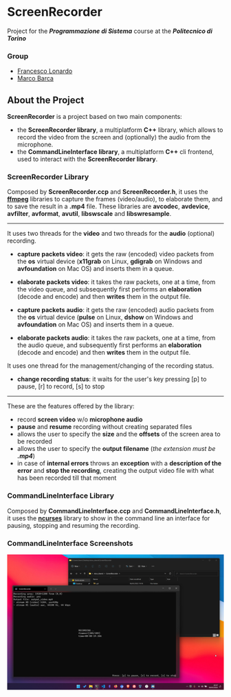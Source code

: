 # ScreenRecorder

Project for the ***Programmazione di Sistema*** course at the ***Politecnico di Torino***

### Group

- [Francesco Lonardo](https://github.com/francescolonardo)
- [Marco Barca](https://github.com/marcobarca)

## About the Project

**ScreenRecorder** is a project based on two main components:

- the **ScreenRecorder library**, a multiplatform **C++** library, which allows to record the video from the screen and (optionally) the audio from the microphone.
- the **CommandLineInterface library**, a multiplatform **C++** cli frontend, used to interact with the **ScreenRecorder library**.

### ScreenRecorder Library

Composed by **ScreenRecorder.ccp** and **ScreenRecorder.h**, it uses the [**ffmpeg**](https://ffmpeg.org/) libraries to capture the frames (video/audio), to elaborate them, and to save the result in a **.mp4** file.
These libraries are **avcodec**, **avdevice**, **avfilter**, **avformat**, **avutil**, **libswscale** and **libswresample**.

---

It uses two threads for the **video** and two threads for the **audio** (optional) recording.

- **capture packets video**: it gets the raw (encoded) video packets from the **os** virtual device (**x11grab** on Linux, **gdigrab** on Windows and **avfoundation** on Mac OS) and inserts them in a queue.
- **elaborate packets video**: it takes the raw packets, one at a time, from the video queue, and subsequently first performs an **elaboration** (decode and encode) and then **writes** them in the output file.

- **capture packets audio**: it gets the raw (encoded) audio packets from the **os** virtual device (**pulse** on Linux, **dshow** on Windows and **avfoundation** on Mac OS) and inserts them in a queue.
- **elaborate packets audio**: it takes the raw packets, one at a time, from the audio queue, and subsequently first performs an **elaboration** (decode and encode) and then **writes** them in the output file.

It uses one thread for the management/changing of the recording status.

- **change recording status**: it waits for the user's key pressing
  [p] to pause, [r] to record, [s] to stop

---

These are the features offered by the library:

- record **screen video** w/o **microphone audio**
- **pause** and **resume** recording without creating separated files
- allows the user to specify the **size** and the **offsets** of the screen area to be recorded
- allows the user to specify the **output filename** (*the extension must be **.mp4***)
- in case of **internal errors** throws an **exception** with a **description of the error** and **stop the recording**, creating the output video file with what has been recorded till that moment

### CommandLineInterface Library

Composed by **CommandLineInterface.ccp** and **CommandLineInterface.h**, it uses the [**ncurses**](https://en.wikipedia.org/wiki/Ncurses) library to show in the command line an interface for pausing, stopping and resuming the recording.


### CommandLineInterface Screenshots

![Main window](./screenshots/screenshot.png)
